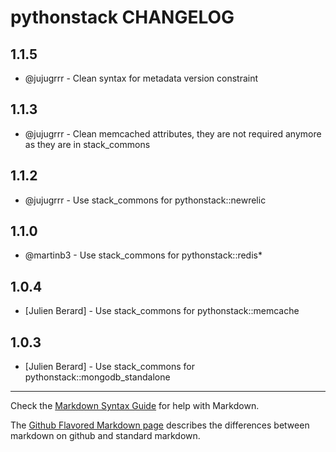 pythonstack CHANGELOG
=====================

1.1.5
-----
- @jujugrrr - Clean syntax for metadata version constraint

1.1.3
-----
- @jujugrrr - Clean memcached attributes, they are not required anymore as they are in stack_commons

1.1.2
-----
- @jujugrrr - Use stack_commons for pythonstack::newrelic

1.1.0
-----

- @martinb3 - Use stack_commons for pythonstack::redis*

1.0.4
-----
- [Julien Berard] - Use stack_commons for pythonstack::memcache

1.0.3
-----
- [Julien Berard] - Use stack_commons for pythonstack::mongodb_standalone

- - -
Check the [Markdown Syntax Guide](http://daringfireball.net/projects/markdown/syntax) for help with Markdown.

The [Github Flavored Markdown page](http://github.github.com/github-flavored-markdown/) describes the differences between markdown on github and standard markdown.
